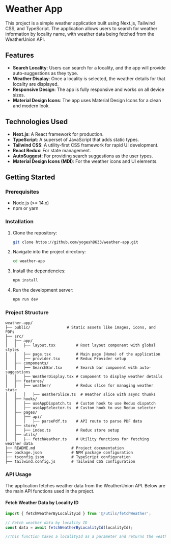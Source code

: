 # Weather App

This project is a simple weather application built using Next.js, Tailwind CSS, and TypeScript. The application allows users to search for weather information by locality name, with weather data being fetched from the WeatherUnion API.

## Features

- **Search Locality**: Users can search for a locality, and the app will provide auto-suggestions as they type.
- **Weather Display**: Once a locality is selected, the weather details for that locality are displayed.
- **Responsive Design**: The app is fully responsive and works on all device sizes.
- **Material Design Icons**: The app uses Material Design Icons for a clean and modern look.

## Technologies Used

- **Next.js**: A React framework for production.
- **TypeScript**: A superset of JavaScript that adds static types.
- **Tailwind CSS**: A utility-first CSS framework for rapid UI development.
- **React Redux**: For state management.
- **AutoSuggest**: For providing search suggestions as the user types.
- **Material Design Icons (MDI)**: For the weather icons and UI elements.

## Getting Started

### Prerequisites

- Node.js (>= 14.x)
- npm or yarn

### Installation

1. Clone the repository:

   ```bash
   git clone https://github.com/yogesh8633/weather-app.git

2. Navigate into the project directory:
  
    ```bash
    cd weather-app

3. Install the dependencies:

    ```bash
    npm install

4. Run the development server:
    
    ```bash
    npm run dev

### Project Structure

```plaintext
weather-app/
├── public/                # Static assets like images, icons, and PDFs
├── src/
│   ├── app/
│   │   ├── layout.tsx         # Root layout component with global styles
│   │   ├── page.tsx           # Main page (Home) of the application
│   │   ├── provider.tsx       # Redux Provider setup
│   ├── components/
│   │   ├── SearchBar.tsx      # Search bar component with auto-suggestions
│   │   ├── WeatherDisplay.tsx # Component to display weather details
│   ├── features/
│   │   ├── weather/           # Redux slice for managing weather state
│   │   │   ├── WeatherSlice.ts  # Weather slice with async thunks
│   ├── hooks/
│   │   ├── useAppDispatch.ts  # Custom hook to use Redux dispatch
│   │   ├── useAppSelector.ts  # Custom hook to use Redux selector
│   ├── pages/
│   │   ├── api/
│   │   │   ├── parsePdf.ts    # API route to parse PDF data
│   ├── store/
│   │   ├── index.ts           # Redux store setup
│   ├── utils/
│   │   ├── fetchWeather.ts    # Utility functions for fetching weather data
├── README.md                # Project documentation
├── package.json             # NPM package configuration
├── tsconfig.json            # TypeScript configuration
├── tailwind.config.js       # Tailwind CSS configuration
```

### API Usage

The application fetches weather data from the WeatherUnion API. Below are the main API functions used in the project.

#### Fetch Weather Data by Locality ID

```typescript
import { fetchWeatherByLocalityId } from '@/utils/fetchWeather';

// Fetch weather data by locality ID
const data = await fetchWeatherByLocalityId(localityId);

//This function takes a localityId as a parameter and returns the weather data for that specific locality.
```

